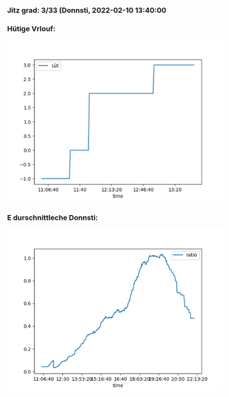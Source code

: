 ### Jitz grad: 3/33 (Donnsti, 2022-02-10 13:40:00

### Hütige Vrlouf:
![Graph](Today.png)

### E durschnittleche Donnsti:
![Graph](Donnsti.png)